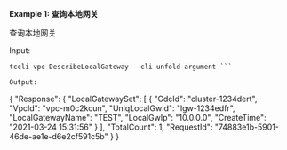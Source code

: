 **Example 1: 查询本地网关**

查询本地网关

Input: 

```
tccli vpc DescribeLocalGateway --cli-unfold-argument ```

Output: 
```
{
    "Response": {
        "LocalGatewaySet": [
            {
                "CdcId": "cluster-1234dert",
                "VpcId": "vpc-m0c2kcun",
                "UniqLocalGwId": "lgw-1234edfr",
                "LocalGatewayName": "TEST",
                "LocalGwIp": "10.0.0.0",
                "CreateTime": "2021-03-24 15:31:56"
            }
        ],
        "TotalCount": 1,
        "RequestId": "74883e1b-5901-46de-ae1e-d6e2cf591c5b"
    }
}
```

